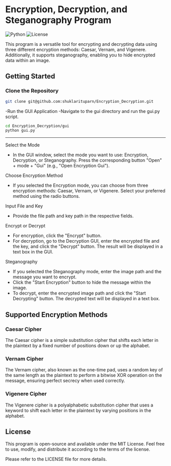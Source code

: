 
# Encryption, Decryption, and Steganography Program

![Python](https://img.shields.io/badge/Python-3.7%2B-blue)
![License](https://img.shields.io/badge/License-MIT-green)

This program is a versatile tool for encrypting and decrypting data using three different encryption methods: Caesar, Vernam, and Vigenere. Additionally, it supports steganography, enabling you to hide encrypted data within an image.

## Getting Started

### Clone the Repository

```bash
git clone git@github.com:shuklarituparn/Encryption_Decryption.git

```

-Run the GUI Application
-Navigate to the gui directory and run the gui.py script.


```bash
cd Encryption_Decryption/gui
python gui.py
```
---

Select the Mode
- In the GUI window, select the mode you want to use: Encryption, Decryption, or Steganography. Press the corresponding button "Open" + mode + "Gui" (e.g., "Open Encryption Gui").

Choose Encryption Method
- If you selected the Encryption mode, you can choose from three encryption methods: Caesar, Vernam, or Vigenere. Select your preferred method using the radio buttons.

Input File and Key
- Provide the file path and key path in the respective fields.

Encrypt or Decrypt
- For encryption, click the "Encrypt" button.
- For decryption, go to the Decryption GUI, enter the encrypted file and the key, and click the "Decrypt" button. The result will be displayed in a text box in the GUI.

Steganography
- If you selected the Steganography mode, enter the image path and the message you want to encrypt.
- Click the "Start Encryption" button to hide the message within the image.
- To decrypt, enter the encrypted image path and click the "Start Decrypting" button. The decrypted text will be displayed in a text box.

## Supported Encryption Methods

### Caesar Cipher

The Caesar cipher is a simple substitution cipher that shifts each letter in the plaintext by a fixed number of positions down or up the alphabet.

### Vernam Cipher

The Vernam cipher, also known as the one-time pad, uses a random key of the same length as the plaintext to perform a bitwise XOR operation on the message, ensuring perfect secrecy when used correctly.

### Vigenere Cipher
The Vigenere cipher is a polyalphabetic substitution cipher that uses a keyword to shift each letter in the plaintext by varying positions in the alphabet.

## License

This program is open-source and available under the MIT License. Feel free to use, modify, and distribute it according to the terms of the license.

Please refer to the LICENSE file for more details.




